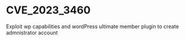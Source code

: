 # CVE_2023_3460
Exploit wp capabilities and wordPress ultimate member plugin to create admnistrator account
